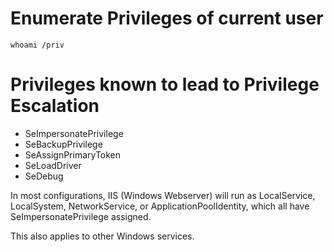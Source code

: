 # Enumerate Privileges of current user
```batch
whoami /priv
```
# Privileges known to lead to Privilege Escalation
* SeImpersonatePrivilege
* SeBackupPrivilege
* SeAssignPrimaryToken
* SeLoadDriver
* SeDebug

In most configurations, IIS (Windows Webserver) will run as LocalService, LocalSystem, NetworkService, or ApplicationPoolIdentity, which all have SeImpersonatePrivilege assigned.

This also applies to other Windows services.


